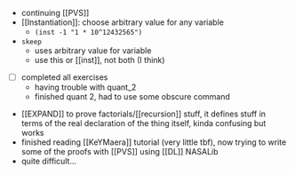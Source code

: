 - continuing [[PVS]]
- [[Instantiation]]: choose arbitrary value for any variable
	- `(inst -1 "1 * 10^12432565")`
- `skeep`
	- uses arbitrary value for variable
	- use this or [[inst]], not both (I think)
- [ ] completed all exercises
	- having trouble with quant_2
	- finished quant 2, had to use some obscure command
- [[EXPAND]] to prove factorials/[[recursion]] stuff, it defines stuff in terms of the real declaration of the thing itself, kinda confusing but works
- finished reading [[KeYMaera]] tutorial (very little tbf), now trying to write some of the proofs with [[PVS]] using [[DL]] NASALib
- quite difficult...
